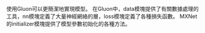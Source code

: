 使用Gluon可以更簡潔地實現模型。
在Gluon中，data模塊提供了有關數據處理的工具，nn模塊定義了大量神經網絡的層，loss模塊定義了各種損失函數。
MXNet的initializer模塊提供了模型參數初始化的各種方法。
